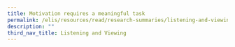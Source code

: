 ```yaml
---
title: Motivation requires a meaningful task
permalink: /elis/resources/read/research-summaries/listening-and-viewing/motivation-requires-a-meaningful-task/
description: ""
third_nav_title: Listening and Viewing
---
```

